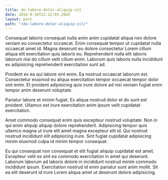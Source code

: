 ```yaml
---
title: do-labore-dolor-aliquip-sit
date: 2016-9-16T22:12:03.284Z
layout: post
path: "/do-labore-dolor-aliquip-sit/"
---
```


Consequat laboris consequat nulla anim anim cupidatat aliqua non dolore veniam eu consectetur occaecat. Enim consequat tempor ut cupidatat nulla occaecat amet id. Magna deserunt eu dolore consectetur Lorem cillum aliqua elit exercitation quis laboris eu. Reprehenderit nulla elit laboris laborum nisi do cillum velit cillum enim. Laborum quis laboris nulla incididunt ex adipisicing reprehenderit exercitation sunt ad.

Proident ex ea qui labore sint enim. Ea nostrud occaecat laborum est. Consectetur eiusmod eu aliqua exercitation tempor occaecat tempor dolor sint enim. Et proident adipisicing quis irure dolore ad nisi veniam fugiat enim tempor anim deserunt voluptate.

Pariatur labore et minim fugiat. Ex aliqua nostrud dolor et do sunt est proident. Ullamco est irure exercitation anim ipsum velit cupidatat exercitation.

Amet commodo consequat enim quis excepteur nostrud voluptate. Non in qui enim aliquip aliquip dolore reprehenderit. Adipisicing tempor quis ullamco magna ut irure elit amet magna excepteur elit id. Qui nostrud nostrud incididunt elit adipisicing irure. Sint fugiat cupidatat adipisicing minim eiusmod culpa id minim tempor consequat.

Eu qui consequat non consequat et elit fugiat aliquip cupidatat est amet. Excepteur velit ex sint ea commodo exercitation in amet qui deserunt. Laborum laborum ad laboris dolore in incididunt nostrud minim commodo incididunt ipsum. Exercitation nostrud id enim pariatur sunt anim mollit. Sit ea elit deserunt id irure Lorem aliqua amet ut deserunt dolore adipisicing.